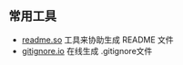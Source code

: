 ## 常用工具

- [readme.so](https://readme.so/editor) 工具来协助生成 README 文件
-  [gitignore.io](https://www.toptal.com/developers/gitignore) 在线生成 .gitignore文件